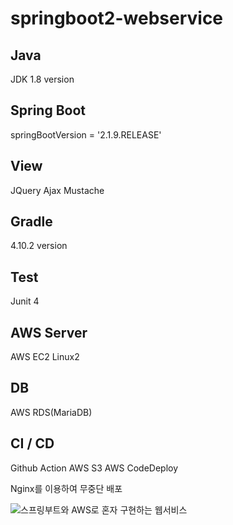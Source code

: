 # springboot2-webservice

## Java
JDK 1.8 version

## Spring Boot
springBootVersion = '2.1.9.RELEASE'

## View
JQuery
Ajax
Mustache

## Gradle 
4.10.2 version

## Test
Junit 4

## AWS Server
AWS EC2 Linux2 

## DB
AWS RDS(MariaDB)

## CI / CD
Github Action
AWS S3 
AWS CodeDeploy

Nginx를 이용하여 무중단 배포 

![스프링부트와 AWS로 혼자 구현하는 웹서비스](https://user-images.githubusercontent.com/77107216/195603287-0473409f-6a0e-4288-b0b2-878e19c63548.png)
